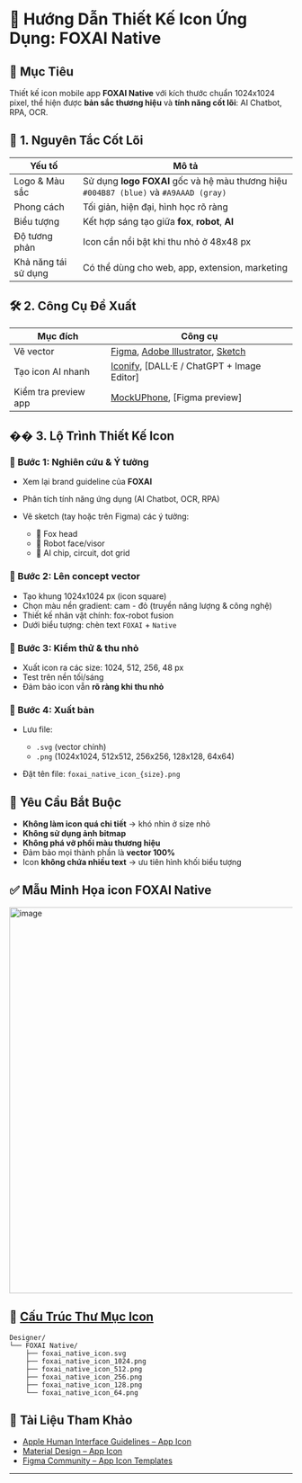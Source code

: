 # 🎨 Hướng Dẫn Thiết Kế Icon Ứng Dụng: FOXAI Native

## 🧭 Mục Tiêu

Thiết kế icon mobile app **FOXAI Native** với kích thước chuẩn 1024x1024 pixel, thể hiện được **bản sắc thương hiệu** và **tính năng cốt lõi**: AI Chatbot, RPA, OCR.

## 🧱️ 1. Nguyên Tắc Cốt Lõi

| Yếu tố               | Mô tả                                                                                 |
| -------------------- | ------------------------------------------------------------------------------------- |
| Logo & Màu sắc       | Sử dụng **logo FOXAI** gốc và hệ màu thương hiệu `#004B87 (blue)` và `#A9AAAD (gray)` |
| Phong cách           | Tối giản, hiện đại, hình học rõ ràng                                                  |
| Biểu tượng           | Kết hợp sáng tạo giữa **fox**, **robot**, **AI**                                      |
| Độ tương phản        | Icon cần nổi bật khi thu nhỏ ở 48x48 px                                               |
| Khả năng tái sử dụng | Có thể dùng cho web, app, extension, marketing                                        |

## 🛠️ 2. Công Cụ Đề Xuất

| Mục đích             | Công cụ                                                                                                      |
| -------------------- | ------------------------------------------------------------------------------------------------------------ |
| Vẽ vector            | [Figma](https://figma.com), [Adobe Illustrator](https://adobe.com/illustrator), [Sketch](https://sketch.com) |
| Tạo icon AI nhanh    | [Iconify](https://iconify.design), \[DALL·E / ChatGPT + Image Editor]                                        |
| Kiểm tra preview app | [MockUPhone](https://mockuphone.com), \[Figma preview]                                                       |

## �� 3. Lộ Trình Thiết Kế Icon

### 🔹 Bước 1: Nghiên cứu & Ý tưởng

* Xem lại brand guideline của **FOXAI**
* Phân tích tính năng ứng dụng (AI Chatbot, OCR, RPA)
* Vẽ sketch (tay hoặc trên Figma) các ý tưởng:

  * 🦧 Fox head
  * 🤖 Robot face/visor
  * 🧠 AI chip, circuit, dot grid

### 🔹 Bước 2: Lên concept vector

* Tạo khung 1024x1024 px (icon square)
* Chọn màu nền gradient: cam - đỏ (truyền năng lượng & công nghệ)
* Thiết kế nhân vật chính: fox-robot fusion
* Dưới biểu tượng: chèn text `FOXAI` + `Native`

### 🔹 Bước 3: Kiểm thử & thu nhỏ

* Xuất icon ra các size: 1024, 512, 256, 48 px
* Test trên nền tối/sáng
* Đảm bảo icon vẫn **rõ ràng khi thu nhỏ**

### 🔹 Bước 4: Xuất bản

* Lưu file:

  * `.svg` (vector chính)
  * `.png` (1024x1024, 512x512, 256x256, 128x128, 64x64)
* Đặt tên file: `foxai_native_icon_{size}.png`

## 🚫 Yêu Cầu Bắt Buộc

* **Không làm icon quá chi tiết** → khó nhìn ở size nhỏ
* **Không sử dụng ảnh bitmap**
* **Không phá vỡ phối màu thương hiệu**
* Đảm bảo mọi thành phần là **vector 100%**
* Icon **không chứa nhiều text** → ưu tiên hình khối biểu tượng

## ✅ Mẫu Minh Họa icon FOXAI Native

<img width="686" height="687" alt="image" src="https://github.com/user-attachments/assets/1bb60625-00db-4c74-a4fc-19cb53aaaca8" />

## 📁 [Cấu Trúc Thư Mục Icon](https://github.com/hoanglong8/FoxAI-Cong-viec-chung/tree/main/Designer/FOXAI%20Native)

```
Designer/
└── FOXAI Native/
    ├── foxai_native_icon.svg
    ├── foxai_native_icon_1024.png
    ├── foxai_native_icon_512.png
    ├── foxai_native_icon_256.png
    ├── foxai_native_icon_128.png
    └── foxai_native_icon_64.png
```

## 📌 Tài Liệu Tham Khảo

* [Apple Human Interface Guidelines – App Icon](https://developer.apple.com/design/human-interface-guidelines)
* [Material Design – App Icon](https://m3.material.io/foundations/app-icons/overview)
* [Figma Community – App Icon Templates](https://www.figma.com/community)

---

